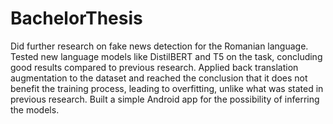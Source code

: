 # BachelorThesis
Did further research on fake news detection for the Romanian language. Tested new language models like DistilBERT and T5 on the task, concluding good results compared to previous research. Applied back translation augmentation to the dataset and reached the conclusion that it does not benefit the training process, leading to overfitting, unlike what was stated in previous research. Built a simple Android app for the possibility of inferring the models.
